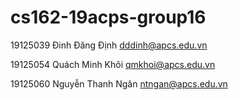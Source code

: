 # cs162-19acps-group16
19125039 
Đinh Đăng Định
dddinh@apcs.edu.vn

19125054
Quách Minh Khôi
qmkhoi@apcs.edu.vn

19125060
Nguyễn Thanh Ngân
ntngan@apcs.edu.vn
